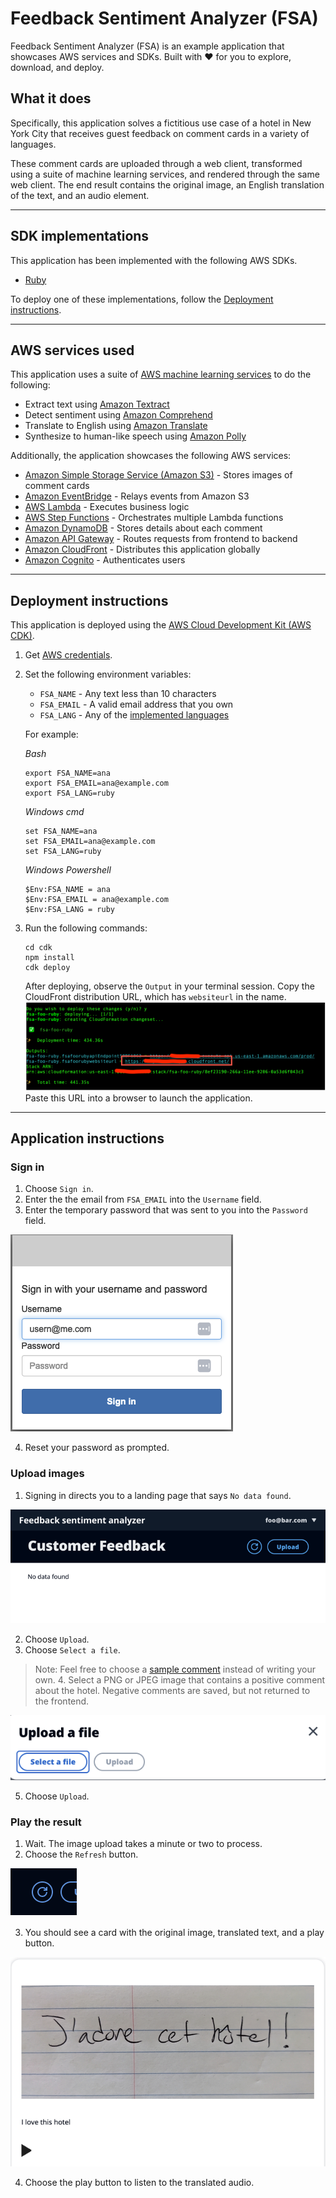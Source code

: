 # Feedback Sentiment Analyzer (FSA)

Feedback Sentiment Analyzer (FSA) is an example application that showcases AWS services and SDKs. Built with ❤️ for you to explore, download, and deploy.

## What it does

Specifically, this application solves a fictitious use case of a hotel in New York City that receives guest feedback on comment cards in a variety of languages.

These comment cards are uploaded through a web client, transformed using a suite of machine learning services, and rendered through the same web client. The end result contains the original image, an English translation of the text, and an audio element.

---

## SDK implementations

This application has been implemented with the following AWS SDKs.

- [Ruby](../../ruby/cross_service_examples/feedback_sentiment_analyzer/README.md)

To deploy one of these implementations, follow the [Deployment instructions](#deployment-instructions).

---

## AWS services used

This application uses a suite of [AWS machine learning services](https://aws.amazon.com/machine-learning/) to do the following:

- Extract text using [Amazon Textract](https://docs.aws.amazon.com/textract/latest/dg/what-is.html)
- Detect sentiment using [Amazon Comprehend](https://docs.aws.amazon.com/comprehend/latest/dg/what-is.html)
- Translate to English using [Amazon Translate](https://docs.aws.amazon.com/translate/latest/dg/what-is.html)
- Synthesize to human-like speech using [Amazon Polly](https://docs.aws.amazon.com/polly/latest/dg/what-is.html)

Additionally, the application showcases the following AWS services:

- [Amazon Simple Storage Service (Amazon S3)](https://docs.aws.amazon.com/AmazonS3/latest/userguide/Welcome.html) - Stores images of comment cards
- [Amazon EventBridge](https://docs.aws.amazon.com/eventbridge/latest/userguide/eb-what-is.html) - Relays events from Amazon S3
- [AWS Lambda](https://docs.aws.amazon.com/lambda/latest/dg/welcome.html) - Executes business logic
- [AWS Step Functions](https://docs.aws.amazon.com/step-functions/latest/dg/welcome.html) - Orchestrates multiple Lambda functions
- [Amazon DynamoDB](https://docs.aws.amazon.com/amazondynamodb/latest/developerguide/Introduction.html) - Stores details about each comment
- [Amazon API Gateway](https://docs.aws.amazon.com/apigateway/latest/developerguide/welcome.html) - Routes requests from frontend to backend
- [Amazon CloudFront](https://docs.aws.amazon.com/AmazonCloudFront/latest/DeveloperGuide/Introduction.html) - Distributes this application globally
- [Amazon Cognito](https://docs.aws.amazon.com/cognito/latest/developerguide/what-is-amazon-cognito.html) - Authenticates users

---

## Deployment instructions

This application is deployed using the [AWS Cloud Development Kit (AWS CDK)](https://docs.aws.amazon.com/cdk/v2/guide/home.html).

1. Get [AWS credentials](https://docs.aws.amazon.com/cli/latest/userguide/cli-configure-files.html).
1. Set the following environment variables:

   - `FSA_NAME` - Any text less than 10 characters
   - `FSA_EMAIL` - A valid email address that you own
   - `FSA_LANG` - Any of the [implemented languages](#sdk-implementations)

   For example:

   _Bash_

   ```
   export FSA_NAME=ana
   export FSA_EMAIL=ana@example.com
   export FSA_LANG=ruby
   ```

   _Windows cmd_

   ```
   set FSA_NAME=ana
   set FSA_EMAIL=ana@example.com
   set FSA_LANG=ruby
   ```

   _Windows Powershell_

   ```
   $Env:FSA_NAME = ana
   $Env:FSA_EMAIL = ana@example.com
   $Env:FSA_LANG = ruby
   ```

1. Run the following commands:
   ```
   cd cdk
   npm install
   cdk deploy
   ```
   After deploying, observe the `Output` in your terminal session.
   Copy the CloudFront distribution URL, which has `websiteurl` in the name.
   ![console output](docs/output.png)
   Paste this URL into a browser to launch the application.

---

## Application instructions

### Sign in

1. Choose `Sign in`.
2. Enter the the email from `FSA_EMAIL` into the `Username` field.
3. Enter the temporary password that was sent to you into the `Password` field.

![login form](docs/login.png)

4. Reset your password as prompted.

### Upload images

1. Signing in directs you to a landing page that says `No data found`.

![empty](docs/no-data-found.png)

2. Choose `Upload`.
3. Choose `Select a file`.

> Note: Feel free to choose a [sample comment](/comments) instead of writing your own. 4. Select a PNG or JPEG image that contains a positive comment about the hotel. Negative comments are saved, but not returned to the frontend.

![upload](docs/upload.png)

5. Choose `Upload`.

### Play the result

1. Wait. The image upload takes a minute or two to process.
2. Choose the `Refresh` button.

![refresh](docs/refresh.png)

3. You should see a card with the original image, translated text, and a play button.

![translated text](docs/card.png)

4. Choose the play button to listen to the translated audio.
